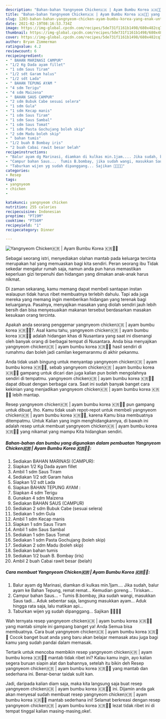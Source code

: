 ```yaml
---
description: "Bahan-bahan Yangnyeom Chicken🇰🇷 | Ayam Bumbu Korea 🇰🇷🍲🤤 yang enak Untuk Jualan"
title: "Bahan-bahan Yangnyeom Chicken🇰🇷 | Ayam Bumbu Korea 🇰🇷🍲🤤 yang enak Untuk Jualan"
slug: 1203-bahan-bahan-yangnyeom-chicken-ayam-bumbu-korea-yang-enak-untuk-jualan
date: 2021-02-19T08:16:53.734Z
image: https://img-global.cpcdn.com/recipes/5de731f1161b1498/680x482cq70/yangnyeom-chicken🇰🇷-ayam-bumbu-korea-🇰🇷🍲🤤-foto-resep-utama.jpg
thumbnail: https://img-global.cpcdn.com/recipes/5de731f1161b1498/680x482cq70/yangnyeom-chicken🇰🇷-ayam-bumbu-korea-🇰🇷🍲🤤-foto-resep-utama.jpg
cover: https://img-global.cpcdn.com/recipes/5de731f1161b1498/680x482cq70/yangnyeom-chicken🇰🇷-ayam-bumbu-korea-🇰🇷🍲🤤-foto-resep-utama.jpg
author: Bryan Zimmerman
ratingvalue: 4.2
reviewcount: 6
recipeingredient:
- " BAHAN MARINASI CAMPUR"
- "1/2 Kg Dada ayam fillet"
- "1 sdm Saus Tiram"
- "1/2 sdt Garam halus"
- "1/2 sdt Lada"
- " BAHAN TEPUNG AYAM "
- "4 sdm Terigu"
- "4 sdm Maizena"
- " BAHAN SAUS CAMPUR"
- "2 sdm Bubuk Cabe sesuai selera"
- "1 sdm Gula"
- "1 sdm Kecap manis"
- "1 sdm Saus Tiram"
- "1 sdm Saus Sambal"
- "1 sdm Saus Tomat"
- "1 sdm Pasta Gochujang boleh skip"
- "2 sdm Madu boleh skip"
- " bahan tumis"
- "1/2 buah B Bombay iris"
- "2 buah Cabai rawit besar belah"
recipeinstructions:
- "Balur ayam dg Marinasi, diamkan di kulkas min.1jam.... Jika sudah, balur ayam ke Bahan Tepung, remat remat... Kemudian goreng... Tiriskan..."
- "Campur bahan Saus...  Tumis B.bombay, jika sudah wangi, masukkan Saus tadi... Aduk sebentar saja, langsung masukkan ayam... Aduk hingga rata saja, lalu matikan api..."
- "Taburkan wijen yg sudah dipanggang... Sajikan 🤤💜🇰🇷"
categories:
- Resep
tags:
- yangnyeom
- chicken
- 

katakunci: yangnyeom chicken  
nutrition: 255 calories
recipecuisine: Indonesian
preptime: "PT19M"
cooktime: "PT56M"
recipeyield: "1"
recipecategory: Dinner

---
```



![Yangnyeom Chicken🇰🇷 | Ayam Bumbu Korea 🇰🇷🍲🤤](https://img-global.cpcdn.com/recipes/5de731f1161b1498/680x482cq70/yangnyeom-chicken🇰🇷-ayam-bumbu-korea-🇰🇷🍲🤤-foto-resep-utama.jpg)

Sebagai seorang istri, menyediakan olahan mantab pada keluarga tercinta merupakan hal yang memuaskan bagi kita sendiri. Peran seorang ibu Tidak sekedar mengatur rumah saja, namun anda pun harus memastikan keperluan gizi terpenuhi dan hidangan yang dimakan anak-anak harus nikmat.

Di zaman  sekarang, kamu memang dapat membeli santapan instan walaupun tidak harus ribet membuatnya terlebih dahulu. Tapi ada juga mereka yang memang ingin memberikan hidangan yang terenak bagi keluarganya. Pasalnya, menyajikan masakan yang diolah sendiri jauh lebih bersih dan bisa menyesuaikan makanan tersebut berdasarkan masakan kesukaan orang tercinta. 



Apakah anda seorang penggemar yangnyeom chicken🇰🇷 | ayam bumbu korea 🇰🇷🍲🤤?. Asal kamu tahu, yangnyeom chicken🇰🇷 | ayam bumbu korea 🇰🇷🍲🤤 adalah hidangan khas di Nusantara yang saat ini disenangi oleh banyak orang di berbagai tempat di Nusantara. Anda bisa menyajikan yangnyeom chicken🇰🇷 | ayam bumbu korea 🇰🇷🍲🤤 hasil sendiri di rumahmu dan boleh jadi camilan kegemaranmu di akhir pekanmu.

Anda tidak usah bingung untuk menyantap yangnyeom chicken🇰🇷 | ayam bumbu korea 🇰🇷🍲🤤, sebab yangnyeom chicken🇰🇷 | ayam bumbu korea 🇰🇷🍲🤤 gampang untuk dicari dan juga kalian pun boleh mengolahnya sendiri di tempatmu. yangnyeom chicken🇰🇷 | ayam bumbu korea 🇰🇷🍲🤤 dapat dibuat dengan berbagai cara. Saat ini sudah banyak banget cara kekinian yang menjadikan yangnyeom chicken🇰🇷 | ayam bumbu korea 🇰🇷🍲🤤 lebih mantap.

Resep yangnyeom chicken🇰🇷 | ayam bumbu korea 🇰🇷🍲🤤 pun gampang untuk dibuat, lho. Kamu tidak usah repot-repot untuk membeli yangnyeom chicken🇰🇷 | ayam bumbu korea 🇰🇷🍲🤤, karena Kamu bisa membuatnya ditempatmu. Untuk Kalian yang ingin menghidangkannya, di bawah ini adalah resep untuk membuat yangnyeom chicken🇰🇷 | ayam bumbu korea 🇰🇷🍲🤤 yang nikamat yang mampu Kita hidangkan sendiri.

<!--inarticleads1-->

##### Bahan-bahan dan bumbu yang digunakan dalam pembuatan Yangnyeom Chicken🇰🇷 | Ayam Bumbu Korea 🇰🇷🍲🤤:

1. Sediakan  BAHAN MARINASI (CAMPUR):
1. Siapkan 1/2 Kg Dada ayam fillet
1. Ambil 1 sdm Saus Tiram
1. Sediakan 1/2 sdt Garam halus
1. Siapkan 1/2 sdt Lada
1. Siapkan  BAHAN TEPUNG AYAM :
1. Siapkan 4 sdm Terigu
1. Gunakan 4 sdm Maizena
1. Sediakan  BAHAN SAUS (CAMPUR)
1. Sediakan 2 sdm Bubuk Cabe (sesuai selera)
1. Sediakan 1 sdm Gula
1. Ambil 1 sdm Kecap manis
1. Siapkan 1 sdm Saus Tiram
1. Ambil 1 sdm Saus Sambal
1. Sediakan 1 sdm Saus Tomat
1. Sediakan 1 sdm Pasta Gochujang (boleh skip)
1. Sediakan 2 sdm Madu (boleh skip)
1. Sediakan  bahan tumis
1. Sediakan 1/2 buah B. Bombay (iris)
1. Ambil 2 buah Cabai rawit besar (belah)




<!--inarticleads2-->

##### Cara membuat Yangnyeom Chicken🇰🇷 | Ayam Bumbu Korea 🇰🇷🍲🤤:

1. Balur ayam dg Marinasi, diamkan di kulkas min.1jam.... Jika sudah, balur ayam ke Bahan Tepung, remat remat... Kemudian goreng... Tiriskan...
1. Campur bahan Saus...  - Tumis B.bombay, jika sudah wangi, masukkan Saus tadi... Aduk sebentar saja, langsung masukkan ayam... Aduk hingga rata saja, lalu matikan api...
1. Taburkan wijen yg sudah dipanggang... Sajikan 🤤💜🇰🇷




Wah ternyata resep yangnyeom chicken🇰🇷 | ayam bumbu korea 🇰🇷🍲🤤 yang mantab simple ini gampang banget ya! Anda Semua bisa membuatnya. Cara buat yangnyeom chicken🇰🇷 | ayam bumbu korea 🇰🇷🍲🤤 Cocok banget buat anda yang baru akan belajar memasak atau juga bagi kamu yang sudah pandai dalam memasak.

Tertarik untuk mencoba membikin resep yangnyeom chicken🇰🇷 | ayam bumbu korea 🇰🇷🍲🤤 mantab tidak ribet ini? Kalau kamu ingin, ayo kalian segera buruan siapin alat dan bahannya, setelah itu bikin deh Resep yangnyeom chicken🇰🇷 | ayam bumbu korea 🇰🇷🍲🤤 yang mantab dan sederhana ini. Benar-benar taidak sulit kan. 

Jadi, daripada kalian diam saja, maka kita langsung saja buat resep yangnyeom chicken🇰🇷 | ayam bumbu korea 🇰🇷🍲🤤 ini. Dijamin anda gak akan menyesal sudah membuat resep yangnyeom chicken🇰🇷 | ayam bumbu korea 🇰🇷🍲🤤 mantab sederhana ini! Selamat berkreasi dengan resep yangnyeom chicken🇰🇷 | ayam bumbu korea 🇰🇷🍲🤤 lezat tidak ribet ini di tempat tinggal kalian masing-masing,oke!.

